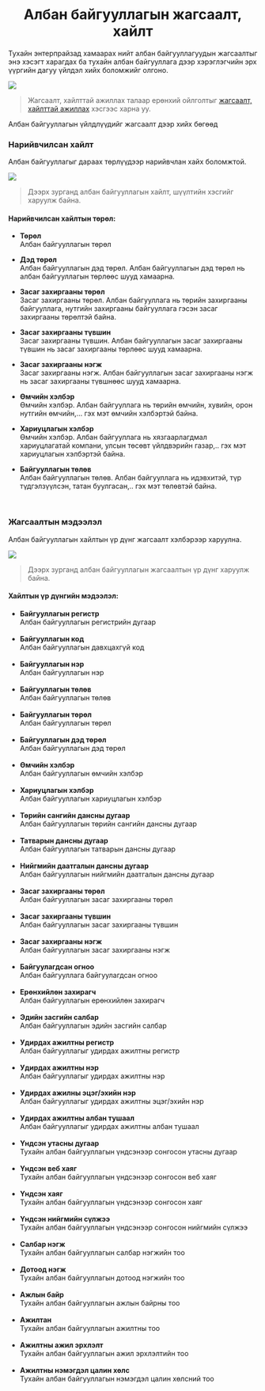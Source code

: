 
<h1 align="center">Албан байгууллагын жагсаалт, хайлт</h1>

Тухайн энтерпрайзад хамаарах нийт албан байгууллагуудын жагсаалтыг энэ хэсэгт харагдах ба тухайн албан байгууллага дээр хэрэглэгчийн эрх үүргийн дагуу үйлдэл хийх боломжийг олгоно.

![](../assets/images/modules/legal_entities/list.png)

> Жагсаалт, хайлттай ажиллах талаар ерөнхий ойлголтыг [жагсаалт, хайлттай ажиллах](how-it-works?id=_3-Жагсаалт-хайлттай-ажиллах) хэсгээс харна уу.

Албан байгууллагын үйлдлүүдийг жагсаалт дээр хийх бөгөөд 

### Нарийвчилсан хайлт

Албан байгууллагыг дараах төрлүүдээр нарийвчлан хайх боломжтой.

![](../assets/images/modules/legal_entities/filter.png)

> Дээрх зурганд албан байгууллагын хайлт, шүүлтийн хэсгийг харуулж байна.

#### Нарийвчилсан хайлтын төрөл:

- **Төрөл**
    <br>Албан байгууллагын төрөл

- **Дэд төрөл**
    <br>Албан байгууллагын дэд төрөл. Албан байгууллагын дэд төрөл нь албан байгууллагын төрлөөс шууд хамаарна.

- **Засаг захиргааны төрөл**
    <br>Засаг захиргааны төрөл. Албан байгууллага нь төрийн захиргааны байгууллага, нутгийн захиргааны байгууллага гэсэн засаг захиргааны төрөлтэй байна.

- **Засаг захиргааны түвшин**
    <br>Засаг захиргааны түвшин. Албан байгууллагын засаг захиргааны түвшин нь засаг захиргааны төрлөөс шууд хамаарна.

- **Засаг захиргааны нэгж**
    <br>Засаг захиргааны нэгж. Албан байгууллагын засаг захиргааны нэгж нь засаг захиргааны түвшнөөс шууд хамаарна.

- **Өмчийн хэлбэр**
    <br>Өмчийн хэлбэр. Албан байгууллага нь төрийн өмчийн, хувийн, орон нутгийн өмчийн,... гэх мэт өмчийн хэлбэртэй байна.

- **Хариуцлагын хэлбэр**
    <br>Өмчийн хэлбэр. Албан байгууллага нь хязгаарлагдмал хариуцлагатай компани, улсын төсөвт үйлдвэрийн газар,.. гэх мэт хариуцлагын хэлбэртэй байна.

- **Байгууллагын төлөв**
    <br>Албан байгууллагын төлөв. Албан байгууллага нь идэвхитэй, түр түдгэлзүүлсэн, татан буулгасан,.. гэх мэт төлөвтэй байна.



<br>

### Жагсаалтын мэдээлэл

Албан байгууллагын хайлтын үр дүнг жагсаалт хэлбэрээр харуулна.

![](../assets/images/modules/legal_entities/result.png)

> Дээрх зурганд албан байгууллагын жагсаалтын үр дүнг харуулж байна.

#### Хайлтын үр дүнгийн мэдээлэл:

- **Байгууллагын регистр**
    <br>Албан байгууллагын регистрийн дугаар<br><br>
- **Байгууллагын код**
    <br>Албан байгууллагын давхцахгүй код<br><br>
- **Байгууллагын нэр**
    <br>Албан байгууллагын нэр<br><br>
- **Байгууллагын төлөв**
    <br>Албан байгууллагын төлөв<br><br>
- **Байгууллагын төрөл**
    <br>Албан байгууллагын төрөл<br><br>
- **Байгууллагын дэд төрөл**
    <br>Албан байгууллагын дэд төрөл<br><br>
- **Өмчийн хэлбэр**
    <br>Албан байгууллагын өмчийн хэлбэр<br><br>
- **Хариуцлагын хэлбэр**
    <br>Албан байгууллагын хариуцлагын хэлбэр<br><br>
- **Төрийн сангийн дансны дугаар**
    <br>Албан байгууллагын төрийн сангийн дансны дугаар<br><br>
- **Татварын дансны дугаар**
    <br>Албан байгууллагын татварын дансны дугаар<br><br>
- **Нийгмийн даатгалын дансны дугаар**
    <br>Албан байгууллагын нийгмийн даатгалын дансны дугаар<br><br>
- **Засаг захиргааны төрөл**
    <br>Албан байгууллагын засаг захиргааны төрөл<br><br>
- **Засаг захиргааны түвшин**
    <br>Албан байгууллагын засаг захиргааны түвшин<br><br>
- **Засаг захиргааны нэгж**
    <br>Албан байгууллагын засаг захиргааны нэгж<br><br>
- **Байгуулагдсан огноо**
    <br>Албан байгууллага байгуулагдсан огноо<br><br>
- **Ерөнхийлөн захирагч**
    <br>Албан байгууллагын ерөнхийлөн захирагч<br><br>
- **Эдийн засгийн салбар**
    <br>Албан байгууллагын эдийн засгийн салбар<br><br>
- **Удирдах ажилтны регистр**
    <br>Албан байгууллагыг удирдах ажилтны регистр<br><br>
- **Удирдах ажилтны нэр**
    <br>Албан байгууллагыг удирдах ажилтны нэр<br><br>
- **Удирдах ажилны эцэг/эхийн нэр**
    <br>Албан байгууллагыг удирдах ажилтны эцэг/эхийн нэр<br><br>
- **Удирдах ажилтны албан тушаал**
    <br>Албан байгууллагыг удирдах ажилтны албан тушаал<br><br>
- **Үндсэн утасны дугаар**
    <br>Тухайн албан байгууллагын үндсэнээр сонгосон утасны дугаар<br><br>
- **Үндсэн веб хаяг**
    <br>Тухайн албан байгууллагын үндсэнээр сонгосон веб хаяг<br><br>
- **Үндсэн хаяг**
    <br>Тухайн албан байгууллагын үндсэнээр сонгосон хаяг<br><br>
- **Үндсэн нийгмийн сүлжээ**
    <br>Тухайн албан байгууллагын үндсэнээр сонгосон нийгмийн сүлжээ<br><br>
- **Салбар нэгж**
    <br>Тухайн албан байгууллагын салбар нэгжийн тоо<br><br>
- **Дотоод нэгж**
    <br>Тухайн албан байгууллагын дотоод нэгжийн тоо<br><br>
- **Ажлын байр**
    <br>Тухайн албан байгууллагын ажлын байрны тоо<br><br>
- **Ажилтан**
    <br>Тухайн албан байгууллагын ажилтны тоо<br><br>
- **Ажилтны ажил эрхлэлт**
    <br>Тухайн албан байгууллагын ажил эрхлэлтийн тоо<br><br>
- **Ажилтны нэмэгдэл цалин хөлс**
    <br>Тухайн албан байгууллагын нэмэгдэл цалин хөлсний тоо<br><br>
